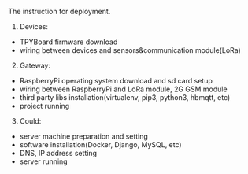The instruction for deployment.
1. Devices:
- TPYBoard firmware download
- wiring between devices and sensors&communication module(LoRa)
2. Gateway:
- RaspberryPi operating system download and sd card setup
- wiring between RaspberryPi and LoRa module, 2G GSM module
- third party libs installation(virtualenv, pip3, python3, hbmqtt, etc)
- project running
3. Could:
- server machine preparation and setting
- software installation(Docker, Django, MySQL, etc)
- DNS, IP address setting
- server running

